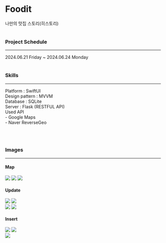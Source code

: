 # Foodit
나만의 맛집 스토리(히스토리)
<br><br>

### Project Schedule
<hr>
2024.06.21 Friday ~ 2024.06.24 Monday
<br><br>


### Skills
<hr>
Platform : SwiftUI<br>
Design pattern : MVVM<br>
Database : SQLite<br>
Server : Flask (RESTFUL API)<br>
Used API<br>
- Google Maps<br>
- Naver ReverseGeo

<br><br>

### Images
<hr>

#### Map

<img src="https://github.com/likewoody/Foodit/assets/151493474/ff4707b8-b9b4-4768-937c-8dace42a4061">
<img src="https://github.com/likewoody/Foodit/assets/151493474/fa7dd67f-7ea4-4698-bfa2-a852e96bae64">
<img src="https://github.com/likewoody/Foodit/assets/151493474/3ab19ee6-4025-49dc-9624-945d2fe9a745"><br>

#### Update

<img src="https://github.com/likewoody/Foodit/assets/151493474/a4cbe41a-f4b2-4027-99f0-906a16c2335d">
<img src="https://github.com/likewoody/Foodit/assets/151493474/a6bd8608-570a-4178-a0b8-9e53d98a476b"><br>
<img src="https://github.com/likewoody/Foodit/assets/151493474/ab919710-d54b-43b1-bf85-3923e3bddba5">
<img src="https://github.com/likewoody/Foodit/assets/151493474/fcaa3a5a-c4a6-47eb-b82a-a7d87d52f4e0"><br>


#### Insert

<img src="https://github.com/likewoody/Foodit/assets/151493474/42e4579e-5cc5-4688-bcdf-bfb8196b9029">
<img src="https://github.com/likewoody/Foodit/assets/151493474/b6933833-7268-45e1-826c-7ceaabdc257e"><br>

<img src="https://github.com/likewoody/Foodit/assets/151493474/9f268c79-75cb-4ed2-96ed-07ad40eacd32">

<br><br>

